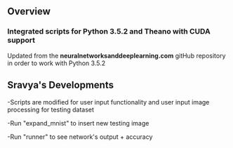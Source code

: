 ## Overview
### Integrated scripts for Python 3.5.2 and Theano with CUDA support
Updated from the **neuralnetworksanddeeplearning.com** gitHub repository in order to work with Python 3.5.2

## Sravya's Developments
-Scripts are modified for user input functionality and user input image processing for testing dataset

-Run "expand_mnist" to insert new testing image

-Run "runner" to see network's output + accuracy


